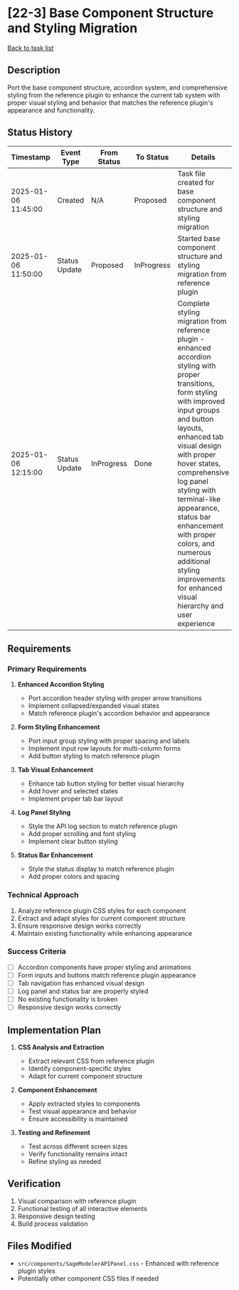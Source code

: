 # [22-3] Base Component Structure and Styling Migration

[Back to task list](./tasks.md)

## Description

Port the base component structure, accordion system, and comprehensive styling from the reference plugin to enhance the current tab system with proper visual styling and behavior that matches the reference plugin's appearance and functionality.

## Status History

| Timestamp | Event Type | From Status | To Status | Details | User |
|-----------|------------|-------------|-----------|---------|------|
| 2025-01-06 11:45:00 | Created | N/A | Proposed | Task file created for base component structure and styling migration | AI_Agent |
| 2025-01-06 11:50:00 | Status Update | Proposed | InProgress | Started base component structure and styling migration from reference plugin | AI_Agent |
| 2025-01-06 12:15:00 | Status Update | InProgress | Done | Complete styling migration from reference plugin - enhanced accordion styling with proper transitions, form styling with improved input groups and button layouts, enhanced tab visual design with proper hover states, comprehensive log panel styling with terminal-like appearance, status bar enhancement with proper colors, and numerous additional styling improvements for enhanced visual hierarchy and user experience | AI_Agent |

## Requirements

### Primary Requirements
1. **Enhanced Accordion Styling**
   - Port accordion header styling with proper arrow transitions
   - Implement collapsed/expanded visual states
   - Match reference plugin's accordion behavior and appearance

2. **Form Styling Enhancement**
   - Port input group styling with proper spacing and labels
   - Implement input row layouts for multi-column forms
   - Add button styling to match reference plugin

3. **Tab Visual Enhancement**
   - Enhance tab button styling for better visual hierarchy
   - Add hover and selected states
   - Implement proper tab bar layout

4. **Log Panel Styling**
   - Style the API log section to match reference plugin
   - Add proper scrolling and font styling
   - Implement clear button styling

5. **Status Bar Enhancement**
   - Style the status display to match reference plugin
   - Add proper colors and spacing

### Technical Approach
1. Analyze reference plugin CSS styles for each component
2. Extract and adapt styles for current component structure
3. Ensure responsive design works correctly
4. Maintain existing functionality while enhancing appearance

### Success Criteria
- [ ] Accordion components have proper styling and animations
- [ ] Form inputs and buttons match reference plugin appearance
- [ ] Tab navigation has enhanced visual design
- [ ] Log panel and status bar are properly styled
- [ ] No existing functionality is broken
- [ ] Responsive design works correctly

## Implementation Plan

1. **CSS Analysis and Extraction**
   - Extract relevant CSS from reference plugin
   - Identify component-specific styles
   - Adapt for current component structure

2. **Component Enhancement**
   - Apply extracted styles to components
   - Test visual appearance and behavior
   - Ensure accessibility is maintained

3. **Testing and Refinement**
   - Test across different screen sizes
   - Verify functionality remains intact
   - Refine styling as needed

## Verification

1. Visual comparison with reference plugin
2. Functional testing of all interactive elements
3. Responsive design testing
4. Build process validation

## Files Modified

- `src/components/SageModelerAPIPanel.css` - Enhanced with reference plugin styles
- Potentially other component CSS files if needed 